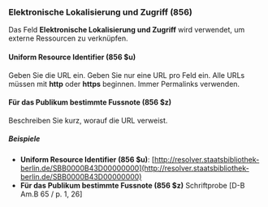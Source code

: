 ### Elektronische Lokalisierung und Zugriff (856)

Das Feld **Elektronische Lokalisierung und Zugriff** wird verwendet, um externe Ressourcen zu verknüpfen.

#### Uniform Resource Identifier (856 $u)

Geben Sie die URL ein. Geben Sie nur eine URL pro Feld ein. Alle URLs müssen mit **http** oder **https** beginnen. Immer Permalinks verwenden.

#### Für das Publikum bestimmte Fussnote (856 $z)

Beschreiben Sie kurz, worauf die URL verweist.

##### Beispiele

- **Uniform Resource Identifier (856 $u)**: [http://resolver.staatsbibliothek-berlin.de/SBB0000B43D00000000](http://resolver.staatsbibliothek-berlin.de/SBB0000B43D00000000)
- **Für das Publikum bestimmte Fussnote (856 $z)** Schriftprobe [D-B Am.B 65 / p. 1, 26]
